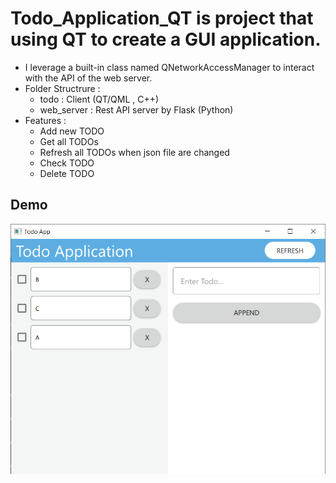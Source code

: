 # Todo_Application_QT is project that using QT to create a GUI application. 
  - I leverage a built-in class named QNetworkAccessManager to interact with the API of the web server.
  - Folder Structrure :
    - todo : Client (QT/QML , C++)
    - web_server : Rest API server by Flask (Python)
  - Features :
    - Add new TODO
    - Get all TODOs
    - Refresh all TODOs when json file are changed
    - Check TODO
    - Delete TODO
## Demo
![Demo](demo.PNG)

